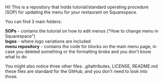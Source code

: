 Hi!
This is a repository that holds tutorial/standard operating procedure (SOP) for updating the menu for your restaurant on Squarespace.

You can find 3 main folders:

**SOPs** - contains the tutorial on how to edit menus ("How to change menu in Squarespace")  
**logos** - where logo variations are included  
**menu repository** - contains the code for blocks on the main menu page, in case you deleted something or the formatting broke and you don't know what to do

You might also notice three other files:
.gitattributes, LICENSE, README.md
 these files are standard for the GitHub, and you don't need to look into those.
